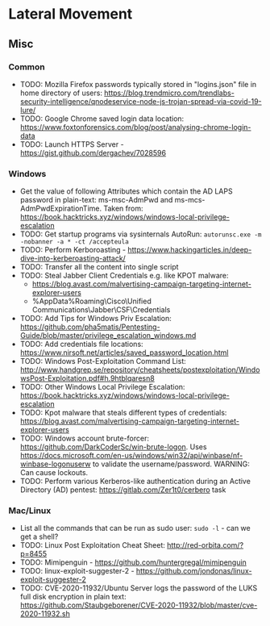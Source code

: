 # Lateral Movement

## Misc

### Common
* TODO: Mozilla Firefox passwords typically stored in "logins.json" file in home directory of users: https://blog.trendmicro.com/trendlabs-security-intelligence/qnodeservice-node-js-trojan-spread-via-covid-19-lure/
* TODO: Google Chrome saved login data location: https://www.foxtonforensics.com/blog/post/analysing-chrome-login-data
* TODO: Launch HTTPS Server - https://gist.github.com/dergachev/7028596

### Windows
* Get the value of following Attributes which contain the AD LAPS password in plain-text: ms-msc-AdmPwd and ms-mcs-AdmPwdExpirationTime. Taken from: https://book.hacktricks.xyz/windows/windows-local-privilege-escalation
* TODO: Get startup programs via sysinternals AutoRun: `autorunsc.exe -m -nobanner -a * -ct /accepteula`
* TODO: Perform Kerboroasting - https://www.hackingarticles.in/deep-dive-into-kerberoasting-attack/
* TODO: Transfer all the content into single script
* TODO: Steal Jabber Client Credentials e.g. like KPOT malware: 
    * https://blog.avast.com/malvertising-campaign-targeting-internet-explorer-users
    * %AppData%Roaming\Cisco\Unified Communications\Jabber\CSF\Credentials
* TODO: Add Tips for Windows Priv Escalation: https://github.com/pha5matis/Pentesting-Guide/blob/master/privilege_escalation_windows.md
* TODO: Add credentials file locations: https://www.nirsoft.net/articles/saved_password_location.html
* TODO: Windows Post-Exploitation Command List: http://www.handgrep.se/repository/cheatsheets/postexploitation/WindowsPost-Exploitation.pdf#h.9htblqaresn8
* TODO: Other Windows Local Privilege Escalation: https://book.hacktricks.xyz/windows/windows-local-privilege-escalation
* TODO: Kpot malware that steals different types of credentials: https://blog.avast.com/malvertising-campaign-targeting-internet-explorer-users
* TODO: Windows account brute-forcer: https://github.com/DarkCoderSc/win-brute-logon. Uses https://docs.microsoft.com/en-us/windows/win32/api/winbase/nf-winbase-logonuserw to validate the username/password. WARNING: Can cause lockouts.
* TODO: Perform various Kerberos-like authentication during an Active Directory (AD) pentest: https://gitlab.com/Zer1t0/cerbero task

### Mac/Linux
* List all the commands that can be run as sudo user: `sudo -l` - can we get a shell?
* TODO: Linux Post Exploitation Cheat Sheet: http://red-orbita.com/?p=8455
* TODO: Mimipenguin - https://github.com/huntergregal/mimipenguin
* TODO: linux-exploit-suggester-2 - https://github.com/jondonas/linux-exploit-suggester-2
* TODO: CVE-2020-11932/Ubuntu Server logs the password of the LUKS full disk encryption in plain text: https://github.com/Staubgeborener/CVE-2020-11932/blob/master/cve-2020-11932.sh